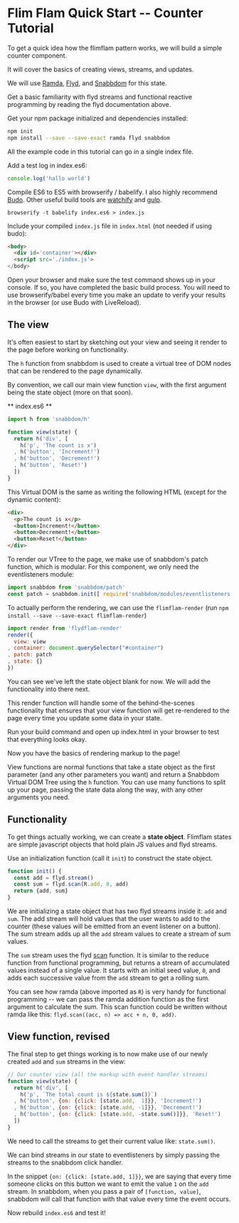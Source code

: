 # Flim Flam Quick Start -- Counter Tutorial

To get a quick idea how the flimflam pattern works, we will build a simple counter component.

It will cover the basics of creating views, streams, and updates.

We will use [Ramda](https://ramdajs.com/0.19.1/docs/), [Flyd](https://github.com/paldepind/flyd), and [Snabbdom](https://github.com/paldepind/snabbdom) for this state.

Get a basic familiarity with flyd streams and functional reactive programming by reading the flyd documentation above.

Get your npm package initialized and dependencies installed:

```sh
npm init
npm install --save --save-exact ramda flyd snabbdom
```

All the example code in this tutorial can go in a single index file. 

Add a test log in index.es6:

```js
console.log('hallo world')
```

Compile ES6 to ES5 with browserify / babelify. I also highly recommend [Budo](https://github.com/mattdesl/budo). Other useful build tools are [watchify](https://github.com/substack/watchify) and [gulp](http://gulpjs.com/).

```
browserify -t babelify index.es6 > index.js
```

Include your compiled `index.js` file in `index.html` (not needed if using budo):

```html
<body>
  <div id='container'></div>
  <script src='./index.js'>
</body>
```

Open your browser and make sure the test command shows up in your console. If so, you have completed the basic build process. You will need to use browserify/babel every time you make an update to verify your results in the browser (or use Budo with LiveReload).

## The view

It's often easiest to start by sketching out your view and seeing it render to the page before working on functionality.

The `h` function from snabbdom is used to create a virtual tree of DOM nodes that can be rendered to the page dynamically.

By convention, we call our main view function `view`, with the first argument being the state object (more on that soon).

** index.es6 **

```js
import h from 'snabbdom/h'

function view(state) {
  return h('div', [
    h('p', 'The count is x')
  , h('button', 'Increment!')
  , h('button', 'Decrement!')
  , h('button', 'Reset!')
  ])
}
```

This Virtual DOM is the same as writing the following HTML (except for the dynamic content):

```html
<div>
  <p>The count is x</p>
  <button>Increment!</button>
  <button>Decrement!</button>
  <button>Reset!</button>
</div>
```

To render our VTree to the page, we make use of snabbdom's patch function, which is modular. For this component, we only need the eventlisteners module:

```js
import snabbdom from 'snabbdom/patch'
const patch = snabbdom.init([ require('snabbdom/modules/eventlisteners') ])
```


To actually perform the rendering, we can use the `flimflam-render` (run `npm install --save --save-exact flimflam-render`)

```js
import render from 'flydflam-render'
render({
  view: view
, container: document.querySelector("#container")
, patch: patch
, state: {}
})
```

You can see we've left the state object blank for now. We will add the functionality into there next.

This render function will handle some of the behind-the-scenes functionality
that ensures that your view function will get re-rendered to the page every
time you update some data in your state.

Run your build command and open up index.html in your browser to test that everything looks okay.

Now you have the basics of rendering markup to the page!

View functions are normal functions that take a state object as the first parameter (and any other parameters you want) and return a Snabbdom Virtual DOM Tree using the `h` function. You can use many functions to split up your page, passing the state data along the way, with any other arguments you need.


## Functionality

To get things actually working, we can create a **state object**. Flimflam states are simple javascript objects that hold plain JS values and flyd streams.

Use an initialization function (call it `init`) to construct the state object. 

```js
function init() {
  const add = flyd.stream()
  const sum = flyd.scan(R.add, 0, add)
  return {add, sum}
}
```

We are initializing a state object that has two flyd streams inside it: `add` and `sum`. The add stream will hold values that the user wants to add to the counter (these values will be emitted from an event listener on a button). The sum stream adds up all the `add` stream values to create a stream of sum values.

The `sum` stream uses the flyd [scan](https://github.com/paldepind/flyd) function. It is similar to the reduce function from functional programming, but returns a stream of accumulated values instead of a single value. It starts with an initial seed value, `0`, and adds each successive value from the `add` stream to get a rolling sum.

You can see how ramda (above imported as `R`) is very handy for functional programming -- we can pass the ramda addition function as the first argument to calculate the sum. This scan function could be written without ramda like this: `flyd.scan((acc, n) => acc + n, 0, add)`.

## View function, revised

The final step to get things working is to now make use of our newly created `add` and `sum` streams in the view:

```js
// Our counter view (all the markup with event handler streams)
function view(state) {
  return h('div', [
    h('p', `The total count is ${state.sum()}`)
  , h('button', {on: {click: [state.add,  1]}}, 'Increment!')
  , h('button', {on: {click: [state.add, -1]}}, 'Decrement!')
  , h('button', {on: {click: [state.add, -state.sum()]}}, 'Reset!')
  ])
}
```

We need to call the streams to get their current value like: `state.sum()`.

We can bind streams in our state to eventlisteners by simply passing the streams to the snabbdom click handler.

In the snippet `{on: {click: [state.add, 1]}}`, we are saying that every time someone clicks on this button we want to emit the value `1` on the `add` stream. In snabbdom, when you pass a pair of `[function, value]`, snabbdom will call that function with that value every time the event occurs.

Now rebuild `index.es6` and test it!

